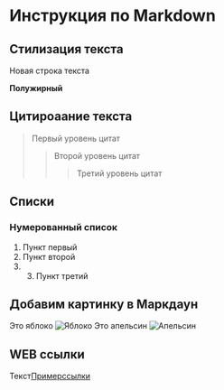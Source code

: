 # Инструкция по Markdown

## Стилизация текста

Новая строка текста

**Полужирный**

## Цитироаание текста
> Первый уровень цитат
>> Второй уровень цитат
>>>Третий уровень цитат

## Списки
### Нумерованный список
1. Пункт первый
2. Пункт второй
3. 3. Пункт третий


## Добавим картинку в Маркдаун
Это яблоко
![Яблоко](SR_Passives-1801_page-0001.jpg)
Это апельсин
![Апельсин](2022-06-22_09-16-08.png)

## WEB ссылки
Текст[Примерссылки](http://example.com "всплывающая подсказка")
